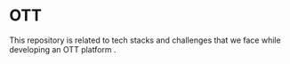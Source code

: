 # OTT
This repository is related to tech stacks and challenges that we face while developing an OTT platform .
